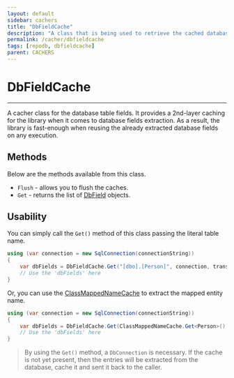 ```yaml
---
layout: default
sidebar: cachers
title: "DbFieldCache"
description: "A class that is being used to retrieve the cached database fields of the class or data entity."
permalink: /cacher/dbfieldcache
tags: [repodb, dbfieldcache]
parent: CACHERS
---
```


# DbFieldCache

---

A cacher class for the database table fields. It provides a 2nd-layer caching for the library when it comes to database fields extraction. As a result, the library is fast-enough when reusing the already extracted database fields on any execution.

## Methods

Below are the methods available from this class.

- `Flush` - allows you to flush the caches.
- `Get` - returns the list of [DbField](/class/dbfield) objects.

## Usability

You can simply call the `Get()` method of this class passing the literal table name.

```csharp
using (var connection = new SqlConnection(connectionString))
{
    var dbFields = DbFieldCache.Get("[dbo].[Person]", connection, transaction: null);
    // Use the 'dbFields' here
}
```

Or, you can use the [ClassMappedNameCache](/cacher/classmappednamecache) to extract the mapped entity name.

```csharp
using (var connection = new SqlConnection(connectionString))
{
    var dbFields = DbFieldCache.Get(ClassMappedNameCache.Get<Person>(), connection, transaction: null);
    // Use the 'dbFields' here
}
```

> By using the `Get()` method, a `DbConnection` is necessary. If the cache is not yet present, then the entries will be extracted from the database, cache it and sent it back to the caller.
